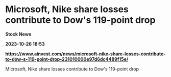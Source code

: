 # Microsoft, Nike share losses contribute to Dow's 119-point drop
**Stock News**

**2023-10-26 18:53**

**https://www.ainvest.com/news/microsoft-nike-share-losses-contribute-to-dow-s-119-point-drop-231010000e97d6dc4489f15e/**

Microsoft, Nike share losses contribute to Dow's 119-point drop